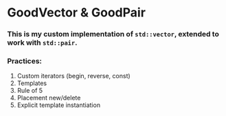 # GoodVector & GoodPair

### This is my custom implementation of `std::vector`, extended to work with `std::pair`.

### Practices:
1. Custom iterators (begin, reverse, const)
2. Templates
3. Rule of 5
4. Placement new/delete
5. Explicit template instantiation

